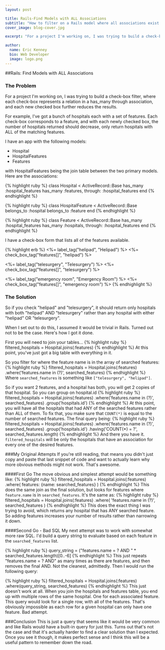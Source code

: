 ```yaml
---
layout: post

title: Rails-Find Models with ALL Associations
subtitle: "How to filter on a Rails model where all associations exist."
cover_image: blog-cover.jpg

excerpt: "For a project I'm working on, I was trying to build a check-box filter, where each check-box represents a relation in a has_many through association, and each new checked box further reduces the results. This is my solution."

author:
  name: Eric Kenney
  bio: Web Developer
  image: logo.png
---
```


##Rails: Find Models with ALL Associations

### The Problem
For a project I'm working on, I was trying to build a check-box filter, where each check-box represents a relation in a has_many through association, and each new checked box further reduces the results.

For example, I've got a bunch of hospitals each with a set of features. Each check-box corresponds to a feature, and with each newly checked box, the number of hospitals returned should decrease, only return hospitals with ALL of the matching features.

I have an app with the following models:

- Hospital
- HospitalFeatures
- Features

with HospitalFeatures being the join table between the two primary models. Here are the associations:

{% highlight ruby %}
class Hospital < ActiveRecord::Base
  has_many :hospital_features
  has_many :features, through: :hospital_features
end
{% endhighlight %}

{% highlight ruby %}
class HospitalFeature < ActiveRecord::Base
  belongs_to :hospital
  belongs_to :feature
end
{% endhighlight %}

{% highlight ruby %}
class Feature < ActiveRecord::Base
  has_many :hospital_features
  has_many :hospitals, through: :hospital_features
end
{% endhighlight %}

I have a check-box form that lists all of the features available.

{% highlight erb %}
<%= label_tag("helipad", "Helipad") %>
<%= check_box_tag("features[]", "helipad") %>

<%= label_tag("telesurgery", "Telesurgery") %>
<%= check_box_tag("features[]", "telesurgery") %>

<%= label_tag("emergency room", "Emergency Room") %>
<%= check_box_tag("features[]", "emergency room") %>
{% endhighlight %}

### The Solution
So if you check "helipad" and "telesurgery", it should return only hospitals with both "helipad" AND "telesurgery" rather than any hospital with either "helipad" OR "telesurgery".

When I set out to do this, I assumed it would be trivial in Rails. Turned out not to be the case. Here's how I got it done.

First you will need to join your tables...
{% highlight ruby %}
filtered_hospitals = Hospital.joins(:features)
{% endhighlight %}
At this point, you've just got a big table with everything in it.

So you filter for where the feature name is in the array of searched features:
{% highlight ruby %}
filtered_hospitals = Hospital.joins(:features)
  .where('features.name in (?)', searched_features)
{% endhighlight %}
Where `searched_features` is something like `["telesurgery", "helipad"]`.

So if you want 2 features, and a hospital has both, you will get 2 copies of that hospital. So you can group on hospital.id
{% highlight ruby %}
filtered_hospitals = Hospital.joins(:features)
  .where('features.name in (?)', searched_features)
  .group('hospitals.id')
{% endhighlight %}
At this point, you will have all the hospitals that had ANY of the searched features rather than ALL of them. To fix that, you make sure that `COUNT(*)` is equal to the number of searched features. The final query being:
{% highlight ruby %}
filtered_hospitals = Hospital.joins(:features)
  .where('features.name in (?)', searched_features)
  .group('hospitals.id')
  .having('COUNT(*) = ?', searched_features.length)
{% endhighlight %}
And there you have it. `filtered_hospitals` will be only the hospitals that have an association for every one of the desired features.

###My Original Attempts
If you're still reading, that means you didn't just copy and paste that last snippet of code and want to actually learn why more obvious methods might not work. That's awesome.

####First Go
The move obvious and simplest attempt would be something like:
{% highlight ruby %}
filtered_hospitals = Hospital.joins(:features)
  .where( features: {name: searched_features} )
{% endhighlight %}
This does the same join as the final solution, but looks for features where `feature.name` is in `searched_features`. It's the same as:
{% highlight ruby %}
filtered_hospitals = Hospital.joins(:features)
  .where( 'features.name in (?)', searched_features )
{% endhighlight %}
This does the exact thing I was trying to avoid, which returns any hospital that has ANY searched feature. So adding features increases your number of results rather than narrowing it down.

####Second Go - Bad SQL
My next attempt was to work with somewhat more raw SQL. I'd build a query string to evaluate based on each feature in the `searched_features` list.

{% highlight ruby %}
query_string = ("features.name = ? AND " * searched_features.length)[0..-6]
{% endhighlight %}
This just repeats "features.name = ? AND" as many times as there are features, and then removes the final AND. Not the cleanest, admittedly. Then I would run the following query:

{% highlight ruby %}
filtered_hospitals = Hospital.joins(:features)
  .where(query_string, searched_features)
{% endhighlight %}
This just doesn't work at all. When you join the hospitals and features table, you end up with multiple rows of the same hospital. One for each associated feature. This query would look for a single row, with all of the features. That's obviously impossible as each row for a given hospital can only have one feature. Bad attempt.

###Conclusion
This is just a query that seems like it would be very common and like Rails would have a built-in query for just this. Turns out that's not the case and that it's actually harder to find a clear solution than I expected. Once you see it though, it makes perfect sense and I think this will be a useful pattern to remember down the road.